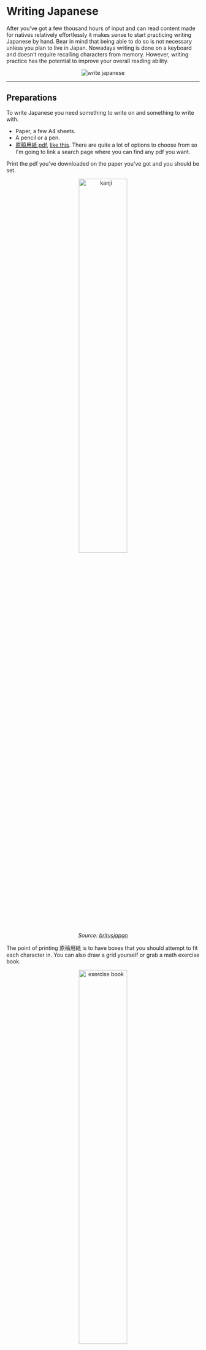 # Writing Japanese

After you've got a few thousand hours of input
and can read content made for natives relatively effortlessly
it makes sense to start practicing writing Japanese by hand.
Bear in mind that being able to do so is not necessary unless you plan to live in Japan.
Nowadays writing is done on a keyboard
and doesn't require recalling characters from memory.
However, writing practice has the potential to improve your overall reading ability.

<p align="center"><img alt="write japanese" src="img/write_japanese.webp"></p>

****

## Preparations

To write Japanese you need something to write on and something to write with.

* Paper, a few A4 sheets.
* A pencil or a pen.
* [原稿用紙 pdf](https://duckduckgo.com/?q=%E5%8E%9F%E7%A8%BF%E7%94%A8%E7%B4%99+a4+pdf&kp=-2&kl=jp-jp&ia=web),
[like this](http://www.sousakuba.com/genkouyousi/).
There are quite a lot of options to choose from so I'm going to link a search page
where you can find any pdf you want.

Print the pdf you've downloaded on the paper you've got and you should be set.

<p align="center"><img width="50%" class="shadow" alt="kanji" src="img/kanji_notebook.webp"></p>
<p align="center"><i>Source: <a href="https://www.britvsjapan.com/learn-kanji-fast-ultimate-guide-to-remembering-the-kanji/">britvsjapan</a></i></p>

The point of printing 原稿用紙 is to have boxes
that you should attempt to fit each character in.
You can also draw a grid yourself or grab a math exercise book.

<p align="center"><img width="50%" alt="exercise book" src="img/exercise_book.webp"></p>

Don't buy premade 漢字練習帳 or 原稿用紙 from somewhere, unless it costs $1 or less.

## Writing kana

Let's start with kana.
Download the writing deck below.
You should be able to complete it within two days.

<p align="center"><img class="shadow" alt="kana writing card" src="img/kana_writing_card.webp"></p>

Each card contains a kana character written in romaji
along with its pronunciation on the front
and a stroke diagram on the back.
Your goal is to write the character on paper.
If you are able to do it with the correct stroke order then press "Good".
Otherwise press "Again".

<p align="center">
	<a class="download_button" href="https://ankiweb.net/shared/info/1233553736">Download</a>
</p>
<p align="center">
	<a href="https://t.me/ajatt_tools/82">Mirror</a>
</p>

## Writing kanji

After you finish the kana, it's time to start learning how to write kanji.
This step is more complex and is going to take much longer.


### How Japanese do it

While watching real Japanese people in anime I noticed how they're tested on kanji in school.

<p align="center"><img alt="anime kanji test" src="img/kanji_test.webp"></p>
<p align="center"><i>Episode 3 of <a href="https://myanimelist.net/anime/37450">青春ブタ野郎はバニーガール先輩の夢を見ない</a>.</i></p>

You're given a sentence in Japanese,
and there's a target word in each sentence written in kana.
Your job is to write it in kanji.
Given the example sentence, it is hard to confuse similarly sounding words.
Notice 保証 vs 保障 on the screenshot above.

This method has been implemented in the Ajatt-Tools TSC note type.
When you download the deck linked below,
you notice that each note has a field called `MakeProductionCard`.
If you put any text in the field, a production targeted sentence card will be created.

<p align="center"><img class="shadow" alt="production card" src="img/production_TSC.webp"></p>
<p align="center"><i>A production targeted sentence card.</i></p>

In my opinion this is the most natural way to learn writing.
The method doesn't rely on English keywords whatsoever.
Making mnemonics might be helpful but is totally optional.
Feel free to use this note type for your own sentence cards.

<p align="center">
	<a class="download_button" href="setting-up-anki.html#import-an-example-mining-deck">Download</a>
</p>

As with kana cards, if you could produce the word
with the right stroke order, grade the card "good".
If you couldn't write it, then mark the card "again".

Because the method is aimed at people who are already fluent,
it requires making your own cards.
By the time you start learning to write,
you should have plenty of sentence cards in your Anki collection to generate production cards from.
However, if you want a premade sentence pack that can be used for writing,
you can download [Ankidrone Starter Pack](basic-vocabulary.html)
and convert the notes in the deck to the note type presented above.

<details>

<summary>Converting between note types</summary>

The process of converting a note to a different note type is not difficult.
First make sure that you've imported the example TSC deck.
Then open the Anki browser (shortcut: `b`) and select the notes you wish to convert.
The whole deck can be selected by pressing `ctrl+a`.
Lastly, choose the option `Change Note Type` from the context menu.
The rest is a matter of mapping the right fields and pressing `OK`.

</details>

### How to make your own cards

I recommend making production cards out of your old targeted sentence cards.
To do so choose a kanji you want to learn and find a note in your sentence bank
where the target word contains this kanji.
I recommend against using recently learned or new vocabulary for production cards,
doing so can negatively affect retention.

### In what order should I learn words

When applying this method, it is wise to start with simpler kanji first.
The exact order may wary.
I would like to note the following options:
* **Working your way up school grades or JLPT levels.**
Start with the easiest level and make production cards for each kanji.
The [Kanji Grid](useful-anki-add-ons-for-japanese.html#kanji-grid) add-on
is going to help you determine what character to learn next.
You can move production cards to a separate deck to make filtering easier.
* **Following the RTK order.**
Make cards for each kanji in the Heisig's book.
Check out [this site](https://hochanh.github.io/rtk/rtk1-v6/index.html)
for an online RTK index.
* **Using a custom list.**
In such lists characters are sorted to ensure that no kanji appears before its' parts.
[TopoKanji](https://github.com/scriptin/topokanji) is a good example.

### Learning the stroke order

There's no need to specifically memorize stroke order rules.
After learning to write a few hundred words in Anki
you will naturally acquire the ability to guess the stroke order of most new kanji you encounter,
and stroke order diagrams on your cards won't let you make a mistake and not notice it.

The important part is to have a stroke order font included on your cards
and presicely follow the order each time a card comes up.

### What about Production RTK

Sometimes you see people recommending to *do RTK after you're fluent*.
This means taking the first volume of the book *Remembering The Kanji* by James Heisig
and making each kanji into an Anki card.
After the first volume people usually skip the second one and continue with the third.
The second volume is skipped because it teaches readings of kanji, not their meanings.

There are two ways of doing it that I know of:

1) Using the English keywords provided by Heisig.
2) Replacing English keywords with Japanese words partially written in kana.

The first method creates associations between a kanji and an arbitrary English keyword.
Because English keywords do not connect to real Japanese it **doesn't work**.
When you read Japanese there are no English keywords to reinforce your memory,
and when you write Japanese there's no guarantee
that being able to produce a kanji by its keyword
is going to enable you to produce the word that uses the kanji
given that the word itself isn't directly associated with the English keyword.

The second method **doesn't work** because
due to the way kanji are taught in the book you don't work at the level of words,
instead you have to write each kanji separately.
This leads to cloze cards where each card has a word on the front
but only one character in the word is hidden.
Learning how to produce parts of words
doesn't guarantee the ability to write whole words when necessary.
Moreover, this method requires to replace all Heisig's keywords with your own,
essentially presenting a task comparable to writing your own RTK.

Tags: guide
